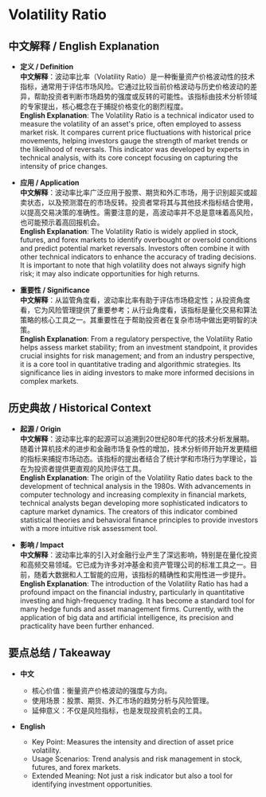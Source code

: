 # Volatility Ratio

## 中文解释 / English Explanation

* **定义 / Definition**  
  **中文解释**：波动率比率（Volatility Ratio）是一种衡量资产价格波动性的技术指标，通常用于评估市场风险。它通过比较当前价格波动与历史价格波动的差异，帮助投资者判断市场趋势的强度或反转的可能性。该指标由技术分析领域的专家提出，核心概念在于捕捉价格变化的剧烈程度。  
  **English Explanation**: The Volatility Ratio is a technical indicator used to measure the volatility of an asset's price, often employed to assess market risk. It compares current price fluctuations with historical price movements, helping investors gauge the strength of market trends or the likelihood of reversals. This indicator was developed by experts in technical analysis, with its core concept focusing on capturing the intensity of price changes.

* **应用 / Application**  
  **中文解释**：波动率比率广泛应用于股票、期货和外汇市场，用于识别超买或超卖状态，以及预测潜在的市场反转。投资者常将其与其他技术指标结合使用，以提高交易决策的准确性。需要注意的是，高波动率并不总是意味着高风险，也可能预示着高回报机会。  
  **English Explanation**: The Volatility Ratio is widely applied in stock, futures, and forex markets to identify overbought or oversold conditions and predict potential market reversals. Investors often combine it with other technical indicators to enhance the accuracy of trading decisions. It is important to note that high volatility does not always signify high risk; it may also indicate opportunities for high returns.

* **重要性 / Significance**  
  **中文解释**：从监管角度看，波动率比率有助于评估市场稳定性；从投资角度看，它为风险管理提供了重要参考；从行业角度看，该指标是量化交易和算法策略的核心工具之一。其重要性在于帮助投资者在复杂市场中做出更明智的决策。  
  **English Explanation**: From a regulatory perspective, the Volatility Ratio helps assess market stability; from an investment standpoint, it provides crucial insights for risk management; and from an industry perspective, it is a core tool in quantitative trading and algorithmic strategies. Its significance lies in aiding investors to make more informed decisions in complex markets.

## 历史典故 / Historical Context

* **起源 / Origin**  
  **中文解释**：波动率比率的起源可以追溯到20世纪80年代的技术分析发展期。随着计算机技术的进步和金融市场复杂性的增加，技术分析师开始开发更精细的指标来捕捉市场动态。该指标的提出者结合了统计学和市场行为学理论，旨在为投资者提供更直观的风险评估工具。  
  **English Explanation**: The origin of the Volatility Ratio dates back to the development of technical analysis in the 1980s. With advancements in computer technology and increasing complexity in financial markets, technical analysts began developing more sophisticated indicators to capture market dynamics. The creators of this indicator combined statistical theories and behavioral finance principles to provide investors with a more intuitive risk assessment tool.

* **影响 / Impact**  
  **中文解释**：波动率比率的引入对金融行业产生了深远影响，特别是在量化投资和高频交易领域。它已成为许多对冲基金和资产管理公司的标准工具之一。目前，随着大数据和人工智能的应用，该指标的精确性和实用性进一步提升。  
  **English Explanation**: The introduction of the Volatility Ratio has had a profound impact on the financial industry, particularly in quantitative investing and high-frequency trading. It has become a standard tool for many hedge funds and asset management firms. Currently, with the application of big data and artificial intelligence, its precision and practicality have been further enhanced.

## 要点总结 / Takeaway

* **中文**  
  - 核心价值：衡量资产价格波动的强度与方向。
  - 使用场景：股票、期货、外汇市场的趋势分析与风险管理。
  - 延伸意义：不仅是风险指标，也是发现投资机会的工具。

* **English**  
  - Key Point: Measures the intensity and direction of asset price volatility.
  - Usage Scenarios: Trend analysis and risk management in stock, futures, and forex markets.
  - Extended Meaning: Not just a risk indicator but also a tool for identifying investment opportunities.